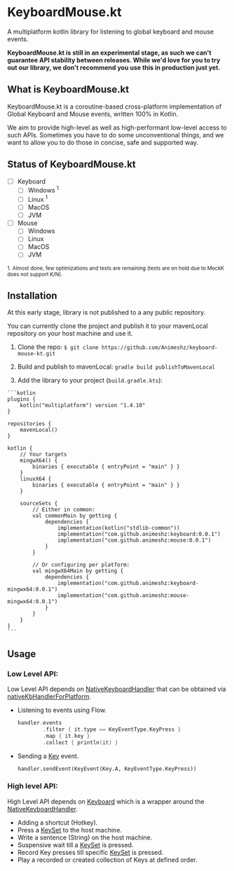 # KeyboardMouse.kt


A multiplatform kotlin library for listening to global keyboard and mouse events.

__KeyboardMouse.kt is still in an experimental stage, as such we can't guarantee API stability between releases. While we'd love for you to try out our library, we don't recommend you use this in production just yet.__

## What is KeyboardMouse.kt

KeyboardMouse.kt is a coroutine-based cross-platform implementation of Global Keyboard and Mouse events, written 100% in Kotlin.

We aim to provide high-level as well as high-performant low-level access to such APIs. Sometimes you have to do some unconventional things, and we want to allow you to do those in concise, safe and supported way.

## Status of KeyboardMouse.kt

  - [ ] Keyboard
    - [ ] Windows <sup>1</sup>
    - [ ] Linux <sup>1</sup>
    - [ ] MacOS
    - [ ] JVM
  - [ ] Mouse
    - [ ] Windows
    - [ ] Linux
    - [ ] MacOS
    - [ ] JVM

<sub>1. Almost done, few optimizations and tests are remaining (tests are on hold due to MockK does not support K/N).</sub>


## Installation

At this early stage, library is not published to a any public repository.

You can currently clone the project and publish it to your mavenLocal repository on your host machine and use it.

  1. Clone the repo:
    `$ git clone https://github.com/Animeshz/keyboard-mouse-kt.git`
   
  2. Build and publish to mavenLocal:
    `gradle build publishToMavenLocal`
  
  3. Add the library to your project (`build.gradle.kts`):
    
    ```kotlin
    plugins {
        kotlin("multiplatform") version "1.4.10"
    }
    
    repositories {
        mavenLocal()
    }
    
    kotlin {
        // Your targets
        mingwX64() {
            binaries { executable { entryPoint = "main" } }
        }
        linuxX64 {
            binaries { executable { entryPoint = "main" } }
        }
        
        sourceSets {
            // Either in common:
            val commonMain by getting {
                dependencies {
                    implementation(kotlin("stdlib-common"))
                    implementation("com.github.animeshz:keyboard:0.0.1")
                    implementation("com.github.animeshz:mouse:0.0.1")
                }
            }
            
            // Or configuring per platform:
            val mingwX64Main by getting {
                dependencies {
                    implementation("com.github.animeshz:keyboard-mingwx64:0.0.1")
                    implementation("com.github.animeshz:mouse-mingwx64:0.0.1")
                }
            }
        }
    }
    ```

## Usage

### Low Level API:

  Low Level API depends on [NativeKeyboardHandler][1] that can be obtained via [nativeKbHandlerForPlatform][2].

  - Listening to events using Flow.
    ```kotlin
    handler.events
            .filter { it.type == KeyEventType.KeyPress }
            .map { it.key }
            .collect { println(it) }
    ```

  - Sending a [Key][3] event.
    ```
    handler.sendEvent(KeyEvent(Key.A, KeyEventType.KeyPress))
    ```
    
### High level API:

  High Level API depends on [Keyboard][4] which is a wrapper around the [NativeKeyboardHandler][1].

  - Adding a shortcut (Hotkey).
  - Press a [KeySet][5] to the host machine.
  - Write a sentence (String) on the host machine.
  - Suspensive wait till a [KeySet][5] is pressed.
  - Record Key presses till specific [KeySet][5] is pressed.
  - Play a recorded or created collection of Keys at defined order.


  [1]: https://github.com/Animeshz/keyboard-mouse-kt/blob/master/keyboard/src/commonMain/kotlin/com/github/animeshz/keyboard/NativeKeyboardHandler.kt#L6-L20
  [2]: https://github.com/Animeshz/keyboard-mouse-kt/blob/master/keyboard/src/commonMain/kotlin/com/github/animeshz/keyboard/NativeKeyboardHandler.kt#L22-L26
  [3]: https://github.com/Animeshz/keyboard-mouse-kt/blob/master/keyboard/src/commonMain/kotlin/com/github/animeshz/keyboard/entity/Key.kt
  [4]: https://github.com/Animeshz/keyboard-mouse-kt/blob/master/keyboard/src/commonMain/kotlin/com/github/animeshz/keyboard/Keyboard.kt
  [5]: https://github.com/Animeshz/keyboard-mouse-kt/blob/master/keyboard/src/commonMain/kotlin/com/github/animeshz/keyboard/entity/KeySet.kt
